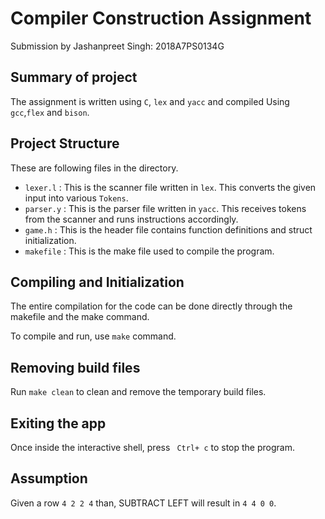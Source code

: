 # Compiler Construction Assignment

Submission by Jashanpreet Singh: 2018A7PS0134G

## Summary of project

The assignment is written using `C`, `lex` and `yacc` and compiled Using `gcc`,`flex` and `bison`.

## Project Structure

These are following files in the directory.

- <code>lexer.l</code> : This is the scanner file written in `lex`. This converts the given input into various `Tokens`.
- <code>parser.y</code> : This is the parser file written in `yacc`. This receives tokens from the scanner and runs instructions accordingly.
- <code>game.h</code> : This is the header file contains function definitions and struct initialization.
- <code>makefile</code> : This is the make file used to compile the program.

## Compiling and Initialization

The entire compilation for the code can be done directly through the makefile and the make command.

To compile and run, use <code>make</code> command.

## Removing build files

Run <code>make clean</code> to clean and remove the temporary build files.

## Exiting the app

Once inside the interactive shell, press  ` Ctrl+ c` to stop the program.


## Assumption

Given a row ` 4 2 2 4 ` than, SUBTRACT LEFT will result in ` 4 4 0 0 `.